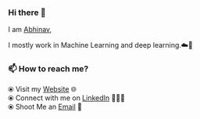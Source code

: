 ### Hi there 👋

<!--
**lucky31044/lucky31044** is a ✨ _special_ ✨ repository because its `README.md` (this file) appears on your GitHub profile.
-->

I am [Abhinav](https://lucky31044.github.io/),

I mostly work in Machine Learning and deep learning.☁️🚀


### 📫 How to reach me? 

  ⦿ Visit my [Website](https://lucky31044.github.io/) 🌐 <br>
  ⦿ Connect with me on [LinkedIn](https://www.linkedin.com/in/abhinav-jain-8b4bab62/) 👨🏻‍💻 <br>
  ⦿ Shoot Me an [Email](mailto:jain.abhinav14@gmail.com) 💌 <br>
